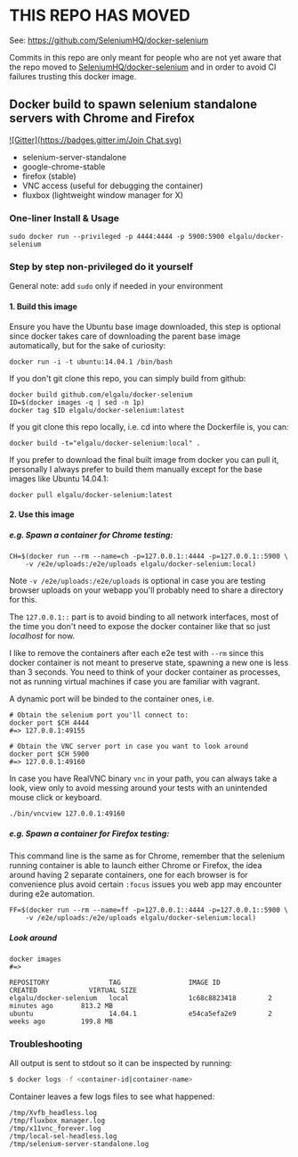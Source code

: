 # THIS REPO HAS MOVED

See: https://github.com/SeleniumHQ/docker-selenium

Commits in this repo are only meant for people who are not yet aware that the repo moved to [SeleniumHQ/docker-selenium](https://github.com/SeleniumHQ/docker-selenium) and in order to avoid CI failures trusting this docker image.

## Docker build to spawn selenium standalone servers with Chrome and Firefox
[![Gitter](https://badges.gitter.im/Join Chat.svg)](https://gitter.im/elgalu/docker-selenium?utm_source=badge&utm_medium=badge&utm_campaign=pr-badge&utm_content=badge)

* selenium-server-standalone
* google-chrome-stable
* firefox (stable)
* VNC access (useful for debugging the container)
* fluxbox (lightweight window manager for X)

### One-liner Install & Usage

    sudo docker run --privileged -p 4444:4444 -p 5900:5900 elgalu/docker-selenium

### Step by step non-privileged do it yourself

General note: add `sudo` only if needed in your environment

#### 1. Build this image

Ensure you have the Ubuntu base image downloaded, this step is optional since docker takes care of downloading the parent base image automatically, but for the sake of curiosity:

    docker run -i -t ubuntu:14.04.1 /bin/bash

If you don't git clone this repo, you can simply build from github:

    docker build github.com/elgalu/docker-selenium
    ID=$(docker images -q | sed -n 1p)
    docker tag $ID elgalu/docker-selenium:latest

If you git clone this repo locally, i.e. cd into where the Dockerfile is, you can:

    docker build -t="elgalu/docker-selenium:local" .

If you prefer to download the final built image from docker you can pull it, personally I always prefer to build them manually except for the base images like Ubuntu 14.04.1:

    docker pull elgalu/docker-selenium:latest

#### 2. Use this image

##### e.g. Spawn a container for Chrome testing:

    CH=$(docker run --rm --name=ch -p=127.0.0.1::4444 -p=127.0.0.1::5900 \
        -v /e2e/uploads:/e2e/uploads elgalu/docker-selenium:local)

Note `-v /e2e/uploads:/e2e/uploads` is optional in case you are testing browser uploads on your webapp you'll probably need to share a directory for this.

The `127.0.0.1::` part is to avoid binding to all network interfaces, most of the time you don't need to expose the docker container like that so just *localhost* for now.

I like to remove the containers after each e2e test with `--rm` since this docker container is not meant to preserve state, spawning a new one is less than 3 seconds. You need to think of your docker container as processes, not as running virtual machines if case you are familiar with vagrant.

A dynamic port will be binded to the container ones, i.e.

    # Obtain the selenium port you'll connect to:
    docker port $CH 4444
    #=> 127.0.0.1:49155

    # Obtain the VNC server port in case you want to look around
    docker port $CH 5900
    #=> 127.0.0.1:49160

In case you have RealVNC binary `vnc` in your path, you can always take a look, view only to avoid messing around your tests with an unintended mouse click or keyboard.

    ./bin/vncview 127.0.0.1:49160

##### e.g. Spawn a container for Firefox testing:

This command line is the same as for Chrome, remember that the selenium running container is able to launch either Chrome or Firefox, the idea around having 2 separate containers, one for each browser is for convenience plus avoid certain `:focus` issues you web app may encounter during e2e automation.

    FF=$(docker run --rm --name=ff -p=127.0.0.1::4444 -p=127.0.0.1::5900 \
        -v /e2e/uploads:/e2e/uploads elgalu/docker-selenium:local)

##### Look around

    docker images
    #=>

    REPOSITORY               TAG                 IMAGE ID            CREATED             VIRTUAL SIZE
    elgalu/docker-selenium   local               1c68c8823418        2 minutes ago       813.2 MB
    ubuntu                   14.04.1             e54ca5efa2e9        2 weeks ago         199.8 MB

### Troubleshooting

All output is sent to stdout so it can be inspected by running:

``` bash
$ docker logs -f <container-id|container-name>
```

Container leaves a few logs files to see what happened:

    /tmp/Xvfb_headless.log
    /tmp/fluxbox_manager.log
    /tmp/x11vnc_forever.log
    /tmp/local-sel-headless.log
    /tmp/selenium-server-standalone.log
